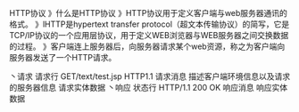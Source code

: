HTTP协议
》什么是HTTP协议
》HTTP协议用于定义客户端与web服务器通讯的格式。
》lHTTP是hypertext transfer protocol（超文本传输协议）的简写，它是TCP/IP协议的一个应用层协议，用于定义WEB浏览器与WEB服务器之间交换数据的过程。
》客户端连上服务器后，向服务器请求某个web资源，称之为客户端向服务器发送了一个HTTP请求。


丶请求
请求行 GET/text/test.jsp 	HTTP1.1
请求消息 描述客户端环境信息以及请求的服务器信息
请求实体数据
丶响应
状态行	HTTP/1.1 200 OK
响应消息
响应实体数据